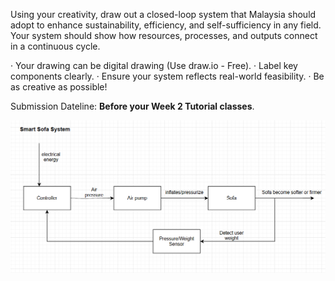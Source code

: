
Using your creativity, draw out a closed-loop system that Malaysia should adopt to enhance sustainability, efficiency, and self-sufficiency in any field. Your system should show how resources, processes, and outputs connect in a continuous cycle.

· Your drawing can be digital drawing (Use draw.io - Free).
· Label key components clearly.
· Ensure your system reflects real-world feasibility.
· Be as creative as possible!

Submission Dateline: **Before your Week 2 Tutorial classes**.

![](../images/Pasted%20image%2020250327213113.png)
